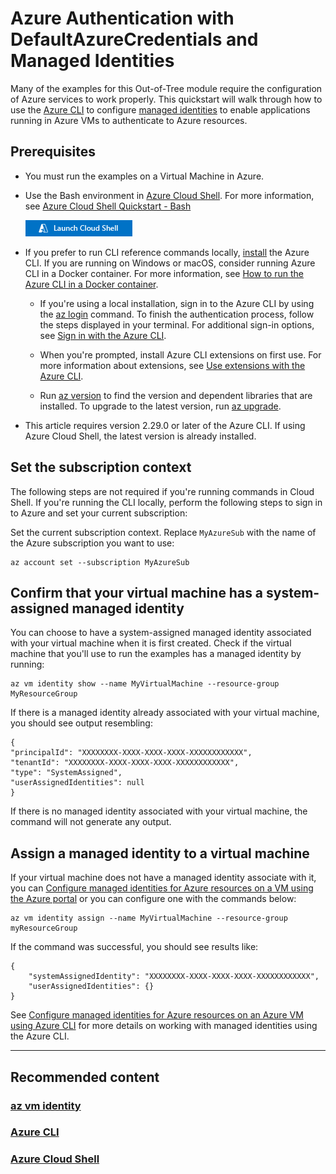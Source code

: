 # Azure Authentication with DefaultAzureCredentials and Managed Identities

Many of the examples for this Out-of-Tree module require the configuration of Azure services to work properly. This
quickstart will walk through how to use the [Azure CLI](https://docs.microsoft.com/en-us/cli/azure/) to configure [managed identities](https://docs.microsoft.com/en-us/azure/active-directory/managed-identities-azure-resources/overview)
to enable applications running in Azure VMs to authenticate to Azure resources.

## Prerequisites
- You must run the examples on a Virtual Machine in Azure.

- Use the Bash environment in [Azure Cloud Shell](https://docs.microsoft.com/en-us/azure/cloud-shell/quickstart).
For more information, see [Azure Cloud Shell Quickstart - Bash](https://docs.microsoft.com/en-us/azure/cloud-shell/quickstart)

    [![Launch Cloud Shell](hdi-launch-cloud-shell.png "Launch Cloud Shell")](https://shell.azure.com)

- If you prefer to run CLI reference commands locally, [install](https://docs.microsoft.com/en-us/cli/azure/install-azure-cli) the Azure CLI. If you are running on Windows or macOS, consider running Azure CLI in a Docker container. For more information, see [How to run the Azure CLI in a Docker container](https://docs.microsoft.com/en-us/cli/azure/run-azure-cli-docker).

    - If you're using a local installation, sign in to the Azure CLI by using the [az login](https://docs.microsoft.com/en-us/cli/azure/reference-index#az_login) command. To finish the authentication process, follow the steps displayed in your terminal. For additional sign-in options, see [Sign in with the Azure CLI](https://docs.microsoft.com/en-us/cli/azure/authenticate-azure-cli).

    - When you're prompted, install Azure CLI extensions on first use. For more information about extensions, see [Use extensions with the Azure CLI](https://docs.microsoft.com/en-us/cli/azure/azure-cli-extensions-overview).

    - Run [az version](https://docs.microsoft.com/en-us/cli/azure/reference-index?#az_version) to find the version and dependent libraries that are installed. To upgrade to the latest version, run [az upgrade](https://docs.microsoft.com/en-us/cli/azure/reference-index?#az_upgrade).

- This article requires version 2.29.0 or later of the Azure CLI. If using Azure Cloud Shell, the latest version is already installed.

## Set the subscription context
The following steps are not required if you're running commands in Cloud Shell. If you're running the CLI locally, perform the following steps to sign in to Azure and set your current subscription:

Set the current subscription context. Replace `MyAzureSub` with the name of the Azure subscription you want to use:

```
az account set --subscription MyAzureSub
```

## Confirm that your virtual machine has a system-assigned managed identity
You can choose to have a system-assigned managed identity associated with your virtual machine when it is first created.
Check if the virtual machine that you'll use to run the examples has a managed identity by running:

```
az vm identity show --name MyVirtualMachine --resource-group MyResourceGroup
```

If there is a managed identity already associated with your virtual machine, you should see output resembling:

```
{
"principalId": "XXXXXXXX-XXXX-XXXX-XXXX-XXXXXXXXXXXX",
"tenantId": "XXXXXXXX-XXXX-XXXX-XXXX-XXXXXXXXXXXX",
"type": "SystemAssigned",
"userAssignedIdentities": null
}
```

If there is no managed identity associated with your virtual machine, the command will not generate any output.

## Assign a managed identity to a virtual machine
If your virtual machine does not have a managed identity associate with it, you can [Configure managed identities for Azure resources on a VM using the Azure portal](https://docs.microsoft.com/en-us/azure/active-directory/managed-identities-azure-resources/qs-configure-portal-windows-vm)
or you can configure one with the commands below:

```
az vm identity assign --name MyVirtualMachine --resource-group myResourceGroup
```

If the command was successful, you should see results like:

```
{
    "systemAssignedIdentity": "XXXXXXXX-XXXX-XXXX-XXXX-XXXXXXXXXXXX",
    "userAssignedIdentities": {}
}
```

See [Configure managed identities for Azure resources on an Azure VM using Azure CLI](https://docs.microsoft.com/en-us/azure/active-directory/managed-identities-azure-resources/qs-configure-cli-windows-vm) for more details on working with managed identities
using the Azure CLI.

----
## Recommended content

### [az vm identity](https://docs.microsoft.com/en-us/cli/azure/vm/identity)

### [Azure CLI](https://docs.microsoft.com/en-us/cli/azure/)

### [Azure Cloud Shell](https://docs.microsoft.com/en-us/azure/cloud-shell/quickstart)
